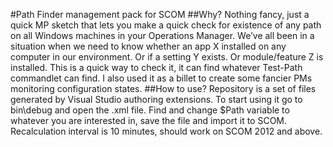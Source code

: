 #Path Finder management pack for SCOM
##Why?
Nothing fancy, just a quick MP sketch that lets you make a quick check for existence of any path on all Windows machines in your Operations Manager.
We’ve all been in a situation when we need to know whether an app X installed on any computer in our environment. Or if a setting Y exists. Or module/feature Z is installed.
This is a quick way to check it, it can find whatever Test-Path commandlet can find. I also used it as a billet to create some fancier PMs monitoring configuration states.
##How to use?
Repository is a set of files generated by Visual Studio authoring extensions. 
To start using it go to bin\debug and open the .xml file. Find and change $Path variable to whatever you are interested in, save the file and import it to SCOM.
Recalculation interval is 10 minutes, should work on SCOM 2012 and above.